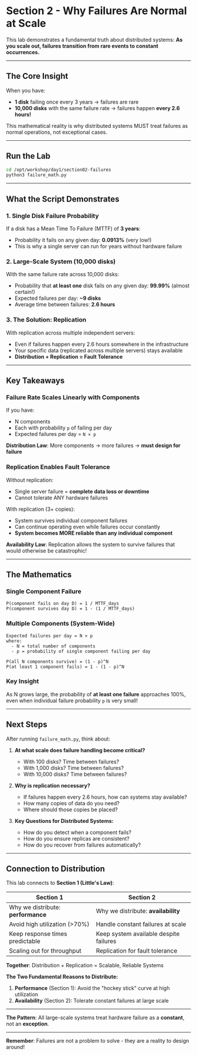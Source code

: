 # Section 2 - Why Failures Are Normal at Scale

This lab demonstrates a fundamental truth about distributed systems: **As you scale out, failures transition from rare events to constant occurrences.**

---

## The Core Insight

When you have:
- **1 disk** failing once every 3 years → failures are rare
- **10,000 disks** with the same failure rate → failures happen **every 2.6 hours!**

This mathematical reality is why distributed systems MUST treat failures as normal operations, not exceptional cases.

---

## Run the Lab

```bash
cd /opt/workshop/day1/section02-failures
python3 failure_math.py
```

---

## What the Script Demonstrates

### 1. Single Disk Failure Probability

If a disk has a Mean Time To Failure (MTTF) of **3 years**:
- Probability it fails on any given day: **0.0913%** (very low!)
- This is why a single server can run for years without hardware failure

### 2. Large-Scale System (10,000 disks)

With the same failure rate across 10,000 disks:
- Probability that **at least one** disk fails on any given day: **99.99%** (almost certain!)
- Expected failures per day: **~9 disks**
- Average time between failures: **2.6 hours**

### 3. The Solution: Replication

With replication across multiple independent servers:
- Even if failures happen every 2.6 hours somewhere in the infrastructure
- Your specific data (replicated across multiple servers) stays available
- **Distribution + Replication = Fault Tolerance**

---

## Key Takeaways

### **Failure Rate Scales Linearly with Components**

If you have:
- N components
- Each with probability `p` of failing per day
- Expected failures per day = `N × p`

**Distribution Law**: More components → more failures → **must design for failure**

### **Replication Enables Fault Tolerance**

Without replication:
- Single server failure = **complete data loss or downtime**
- Cannot tolerate ANY hardware failures

With replication (3+ copies):
- System survives individual component failures
- Can continue operating even while failures occur constantly
- **System becomes MORE reliable than any individual component**

**Availability Law**: Replication allows the system to survive failures that would otherwise be catastrophic!

---

## The Mathematics

### Single Component Failure
```
P(component fails on day D) = 1 / MTTF_days
P(component survives day D) = 1 - (1 / MTTF_days)
```

### Multiple Components (System-Wide)
```
Expected failures per day = N × p
where:
  - N = total number of components
  - p = probability of single component failing per day

P(all N components survive) = (1 - p)^N
P(at least 1 component fails) = 1 - (1 - p)^N
```

### Key Insight
As N grows large, the probability of **at least one failure** approaches 100%, even when individual failure probability `p` is very small!

---

## Next Steps

After running `failure_math.py`, think about:

1. **At what scale does failure handling become critical?**
   - With 100 disks? Time between failures?
   - With 1,000 disks? Time between failures?
   - With 10,000 disks? Time between failures?

2. **Why is replication necessary?**
   - If failures happen every 2.6 hours, how can systems stay available?
   - How many copies of data do you need?
   - Where should those copies be placed?

3. **Key Questions for Distributed Systems:**
   - How do you detect when a component fails?
   - How do you ensure replicas are consistent?
   - How do you recover from failures automatically?

---

## Connection to Distribution

This lab connects to **Section 1 (Little's Law)**:

| Section 1 | Section 2 |
|-----------|-----------|
| Why we distribute: **performance** | Why we distribute: **availability** |
| Avoid high utilization (>70%) | Handle constant failures at scale |
| Keep response times predictable | Keep system available despite failures |
| Scaling out for throughput | Replication for fault tolerance |

**Together**: Distribution + Replication = Scalable, Reliable Systems

**The Two Fundamental Reasons to Distribute:**
1. **Performance** (Section 1): Avoid the "hockey stick" curve at high utilization
2. **Availability** (Section 2): Tolerate constant failures at large scale

---

**The Pattern**: All large-scale systems treat hardware failure as a **constant**, not an **exception**.

---

**Remember**: Failures are not a problem to solve - they are a reality to design around!
